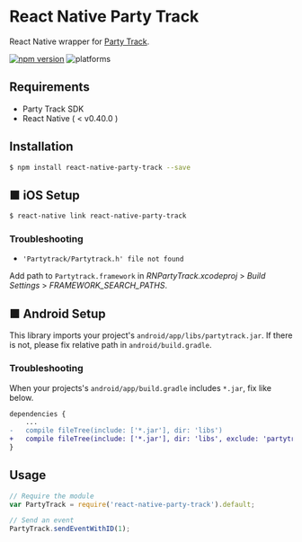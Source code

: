 # React Native Party Track

React Native wrapper for [Party Track](http://partytrack.it/).

[![npm version](https://badge.fury.io/js/react-native-party-track.svg)](https://badge.fury.io/js/react-native-party-track)
![platforms](https://img.shields.io/badge/platforms-Android%20%7C%20iOS-yellowgreen.svg)

## Requirements

- Party Track SDK
- React Native ( < v0.40.0 )

## Installation

```bash
$ npm install react-native-party-track --save
```

## ■ iOS Setup

```bash
$ react-native link react-native-party-track
```

### Troubleshooting

- `'Partytrack/Partytrack.h' file not found`

Add path to `Partytrack.framework` in *RNPartyTrack.xcodeproj* > *Build Settings* > *FRAMEWORK_SEARCH_PATHS*.

## ■ Android Setup

This library imports your project's `android/app/libs/partytrack.jar`.
If there is not, please fix relative path in `android/build.gradle`.

### Troubleshooting

When your projects's `android/app/build.gradle` includes `*.jar`, fix like below.

```diff
dependencies {
    ...
-   compile fileTree(include: ['*.jar'], dir: 'libs')
+   compile fileTree(include: ['*.jar'], dir: 'libs', exclude: 'partytrack.jar')
}
```

## Usage

```javascript
// Require the module
var PartyTrack = require('react-native-party-track').default;

// Send an event
PartyTrack.sendEventWithID(1);
```
